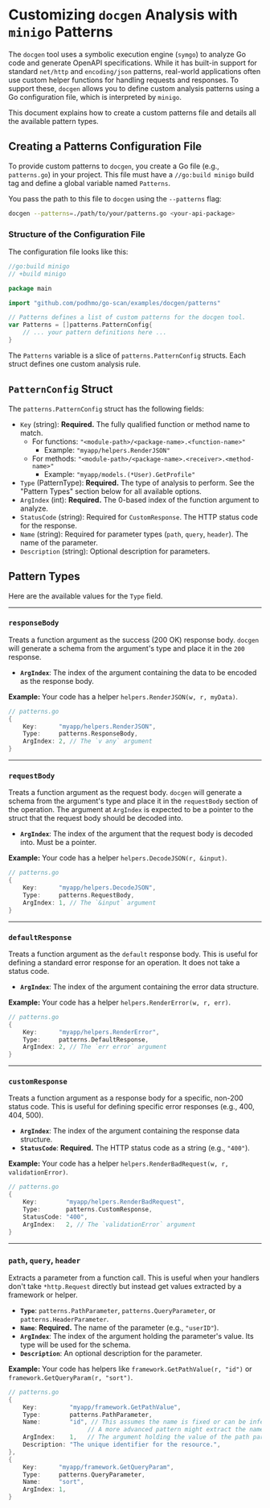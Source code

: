 # Customizing `docgen` Analysis with `minigo` Patterns

The `docgen` tool uses a symbolic execution engine (`symgo`) to analyze Go code and generate OpenAPI specifications. While it has built-in support for standard `net/http` and `encoding/json` patterns, real-world applications often use custom helper functions for handling requests and responses. To support these, `docgen` allows you to define custom analysis patterns using a Go configuration file, which is interpreted by `minigo`.

This document explains how to create a custom patterns file and details all the available pattern types.

## Creating a Patterns Configuration File

To provide custom patterns to `docgen`, you create a Go file (e.g., `patterns.go`) in your project. This file must have a `//go:build minigo` build tag and define a global variable named `Patterns`.

You pass the path to this file to `docgen` using the `--patterns` flag:
```bash
docgen --patterns=./path/to/your/patterns.go <your-api-package>
```

### Structure of the Configuration File

The configuration file looks like this:

```go
//go:build minigo
// +build minigo

package main

import "github.com/podhmo/go-scan/examples/docgen/patterns"

// Patterns defines a list of custom patterns for the docgen tool.
var Patterns = []patterns.PatternConfig{
    // ... your pattern definitions here ...
}
```

The `Patterns` variable is a slice of `patterns.PatternConfig` structs. Each struct defines one custom analysis rule.

## `PatternConfig` Struct

The `patterns.PatternConfig` struct has the following fields:

- `Key` (string): **Required.** The fully qualified function or method name to match.
  - For functions: `"<module-path>/<package-name>.<function-name>"`
    - Example: `"myapp/helpers.RenderJSON"`
  - For methods: `"<module-path>/<package-name>.<receiver>.<method-name>"`
    - Example: `"myapp/models.(*User).GetProfile"`
- `Type` (PatternType): **Required.** The type of analysis to perform. See the "Pattern Types" section below for all available options.
- `ArgIndex` (int): **Required.** The 0-based index of the function argument to analyze.
- `StatusCode` (string): Required for `CustomResponse`. The HTTP status code for the response.
- `Name` (string): Required for parameter types (`path`, `query`, `header`). The name of the parameter.
- `Description` (string): Optional description for parameters.

## Pattern Types

Here are the available values for the `Type` field.

---

### `responseBody`

Treats a function argument as the success (200 OK) response body. `docgen` will generate a schema from the argument's type and place it in the `200` response.

- **`ArgIndex`**: The index of the argument containing the data to be encoded as the response body.

**Example:**
Your code has a helper `helpers.RenderJSON(w, r, myData)`.

```go
// patterns.go
{
    Key:      "myapp/helpers.RenderJSON",
    Type:     patterns.ResponseBody,
    ArgIndex: 2, // The `v any` argument
}
```

---

### `requestBody`

Treats a function argument as the request body. `docgen` will generate a schema from the argument's type and place it in the `requestBody` section of the operation. The argument at `ArgIndex` is expected to be a pointer to the struct that the request body should be decoded into.

- **`ArgIndex`**: The index of the argument that the request body is decoded into. Must be a pointer.

**Example:**
Your code has a helper `helpers.DecodeJSON(r, &input)`.

```go
// patterns.go
{
    Key:      "myapp/helpers.DecodeJSON",
    Type:     patterns.RequestBody,
    ArgIndex: 1, // The `&input` argument
}
```

---

### `defaultResponse`

Treats a function argument as the `default` response body. This is useful for defining a standard error response for an operation. It does not take a status code.

- **`ArgIndex`**: The index of the argument containing the error data structure.

**Example:**
Your code has a helper `helpers.RenderError(w, r, err)`.

```go
// patterns.go
{
    Key:      "myapp/helpers.RenderError",
    Type:     patterns.DefaultResponse,
    ArgIndex: 2, // The `err error` argument
}
```

---

### `customResponse`

Treats a function argument as a response body for a specific, non-200 status code. This is useful for defining specific error responses (e.g., 400, 404, 500).

- **`ArgIndex`**: The index of the argument containing the response data structure.
- **`StatusCode`**: **Required.** The HTTP status code as a string (e.g., `"400"`).

**Example:**
Your code has a helper `helpers.RenderBadRequest(w, r, validationError)`.

```go
// patterns.go
{
    Key:        "myapp/helpers.RenderBadRequest",
    Type:       patterns.CustomResponse,
    StatusCode: "400",
    ArgIndex:   2, // The `validationError` argument
}
```

---

### `path`, `query`, `header`

Extracts a parameter from a function call. This is useful when your handlers don't take `*http.Request` directly but instead get values extracted by a framework or helper.

- **`Type`**: `patterns.PathParameter`, `patterns.QueryParameter`, or `patterns.HeaderParameter`.
- **`Name`**: **Required.** The name of the parameter (e.g., `"userID"`).
- **`ArgIndex`**: The index of the argument holding the parameter's value. Its type will be used for the schema.
- **`Description`**: An optional description for the parameter.

**Example:**
Your code has helpers like `framework.GetPathValue(r, "id")` or `framework.GetQueryParam(r, "sort")`.

```go
// patterns.go
{
    Key:         "myapp/framework.GetPathValue",
    Type:        patterns.PathParameter,
    Name:        "id", // This assumes the name is fixed or can be inferred differently.
                      // A more advanced pattern might extract the name from another argument.
    ArgIndex:    1,   // The argument holding the value of the path parameter.
    Description: "The unique identifier for the resource.",
},
{
    Key:      "myapp/framework.GetQueryParam",
    Type:     patterns.QueryParameter,
    Name:     "sort",
    ArgIndex: 1,
}
```
